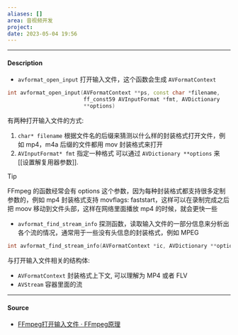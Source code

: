 ```yaml
---
aliases: []
area: 音视频开发
project: 
date: 2023-05-04 19:56
---
```

---
#### Description
- `avformat_open_input` 
打开输入文件，这个函数会生成 `AVFormatContext`
```cpp
int avformat_open_input(AVFormatContext **ps, const char *filename,
                        ff_const59 AVInputFormat *fmt, AVDictionary            
                        **options)
```
有两种打开输入文件的方式: 
1. `char* filename`
    根据文件名的后缀来猜测以什么样的封装格式打开文件，例如 mp4，m4a 后缀的文件都用 mov 封装格式来打开
2. `AVInputFormat* fmt`
    指定一种格式
可以通过 `AVDictionary **options` 来[[设置解复用器参数]].
> [!tip] 
> FFmpeg 的函数经常会有 options 这个参数，因为每种封装格式都支持很多定制参数的，例如 mp4 封装格式支持 movflags: faststart，这样可以在录制完成之后把 moov 移动到文件头部，这样在网络里面播放 mp4 的时候，就会更快一些

- `avformat_find_stream_info`
探测函数，读取输入文件的一部分信息来分析出各个流的情况，通常用于一些没有头信息的封装格式，例如 MPEG
```cpp
int avformat_find_stream_info(AVFormatContext *ic, AVDictionary **options);
```
与打开输入文件相关的结构体: 
- `AVFormatContext`
    封装格式上下文, 可以理解为 MP4 或者 FLV
- `AVStream`
    容器里面的流

---
#### Source
- [FFmpeg打开输入文件 · FFmpeg原理](https://ffmpeg.xianwaizhiyin.net/api-ffmpeg/input.html)